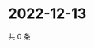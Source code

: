 # 2022-12-13

共 0 条

<!-- BEGIN WEIBO -->
<!-- 最后更新时间 Tue Dec 13 2022 13:12:56 GMT+0800 (China Standard Time) -->

<!-- END WEIBO -->
